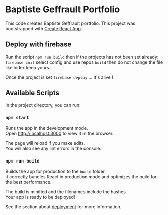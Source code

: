 # Baptiste Geffrault Portfolio

This code creates Baptiste Geffrault portfolio.
This project was bootstrapped with [Create React App](https://github.com/facebook/create-react-app).

## Deploy with firebase

Run the script `npm run build` then if the projects has not been set already:
`firebase init` select config and use repos `build` then do not change the file like index keep yours.

Once the project is set `firebase deploy` ... It's alive !

## Available Scripts

In the project directory, you can run:

### `npm start`

Runs the app in the development mode.\
Open [http://localhost:3000](http://localhost:3000) to view it in the browser.

The page will reload if you make edits.\
You will also see any lint errors in the console.

### `npm run build`

Builds the app for production to the `build` folder.\
It correctly bundles React in production mode and optimizes the build for the best performance.

The build is minified and the filenames include the hashes.\
Your app is ready to be deployed!

See the section about [deployment](https://facebook.github.io/create-react-app/docs/deployment) for more information.
